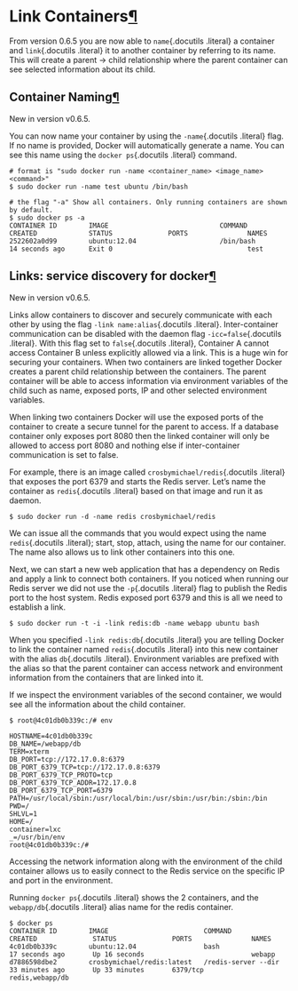 Link Containers[¶](#link-containers "Permalink to this headline")
=================================================================

From version 0.6.5 you are now able to `name`{.docutils .literal} a
container and `link`{.docutils .literal} it to another container by
referring to its name. This will create a parent -\> child relationship
where the parent container can see selected information about its child.

Container Naming[¶](#container-naming "Permalink to this headline")
-------------------------------------------------------------------

New in version v0.6.5.

You can now name your container by using the `-name`{.docutils .literal}
flag. If no name is provided, Docker will automatically generate a name.
You can see this name using the `docker ps`{.docutils .literal} command.

    # format is "sudo docker run -name <container_name> <image_name> <command>"
    $ sudo docker run -name test ubuntu /bin/bash

    # the flag "-a" Show all containers. Only running containers are shown by default.
    $ sudo docker ps -a
    CONTAINER ID        IMAGE                            COMMAND             CREATED             STATUS              PORTS               NAMES
    2522602a0d99        ubuntu:12.04                     /bin/bash           14 seconds ago      Exit 0                                  test

Links: service discovery for docker[¶](#links-service-discovery-for-docker "Permalink to this headline")
--------------------------------------------------------------------------------------------------------

New in version v0.6.5.

Links allow containers to discover and securely communicate with each
other by using the flag `-link name:alias`{.docutils .literal}.
Inter-container communication can be disabled with the daemon flag
`-icc=false`{.docutils .literal}. With this flag set to
`false`{.docutils .literal}, Container A cannot access Container B
unless explicitly allowed via a link. This is a huge win for securing
your containers. When two containers are linked together Docker creates
a parent child relationship between the containers. The parent container
will be able to access information via environment variables of the
child such as name, exposed ports, IP and other selected environment
variables.

When linking two containers Docker will use the exposed ports of the
container to create a secure tunnel for the parent to access. If a
database container only exposes port 8080 then the linked container will
only be allowed to access port 8080 and nothing else if inter-container
communication is set to false.

For example, there is an image called `crosbymichael/redis`{.docutils
.literal} that exposes the port 6379 and starts the Redis server. Let’s
name the container as `redis`{.docutils .literal} based on that image
and run it as daemon.

    $ sudo docker run -d -name redis crosbymichael/redis

We can issue all the commands that you would expect using the name
`redis`{.docutils .literal}; start, stop, attach, using the name for our
container. The name also allows us to link other containers into this
one.

Next, we can start a new web application that has a dependency on Redis
and apply a link to connect both containers. If you noticed when running
our Redis server we did not use the `-p`{.docutils .literal} flag to
publish the Redis port to the host system. Redis exposed port 6379 and
this is all we need to establish a link.

    $ sudo docker run -t -i -link redis:db -name webapp ubuntu bash

When you specified `-link redis:db`{.docutils .literal} you are telling
Docker to link the container named `redis`{.docutils .literal} into this
new container with the alias `db`{.docutils .literal}. Environment
variables are prefixed with the alias so that the parent container can
access network and environment information from the containers that are
linked into it.

If we inspect the environment variables of the second container, we
would see all the information about the child container.

    $ root@4c01db0b339c:/# env

    HOSTNAME=4c01db0b339c
    DB_NAME=/webapp/db
    TERM=xterm
    DB_PORT=tcp://172.17.0.8:6379
    DB_PORT_6379_TCP=tcp://172.17.0.8:6379
    DB_PORT_6379_TCP_PROTO=tcp
    DB_PORT_6379_TCP_ADDR=172.17.0.8
    DB_PORT_6379_TCP_PORT=6379
    PATH=/usr/local/sbin:/usr/local/bin:/usr/sbin:/usr/bin:/sbin:/bin
    PWD=/
    SHLVL=1
    HOME=/
    container=lxc
    _=/usr/bin/env
    root@4c01db0b339c:/#

Accessing the network information along with the environment of the
child container allows us to easily connect to the Redis service on the
specific IP and port in the environment.

Running `docker ps`{.docutils .literal} shows the 2 containers, and the
`webapp/db`{.docutils .literal} alias name for the redis container.

    $ docker ps
    CONTAINER ID        IMAGE                        COMMAND                CREATED              STATUS              PORTS               NAMES
    4c01db0b339c        ubuntu:12.04                 bash                   17 seconds ago       Up 16 seconds                           webapp
    d7886598dbe2        crosbymichael/redis:latest   /redis-server --dir    33 minutes ago       Up 33 minutes       6379/tcp            redis,webapp/db
